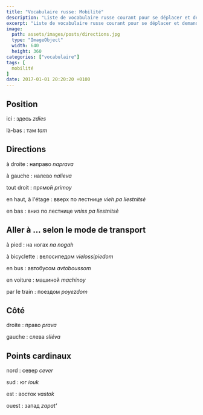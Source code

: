 ```yaml
---
title: "Vocabulaire russe: Mobilité"
description: "Liste de vocabulaire russe courant pour se déplacer et demander sa route."
excerpt: "Liste de vocabulaire russe courant pour se déplacer et demander sa route."
image:
  path: assets/images/posts/directions.jpg
  type: "ImageObject"
  width: 640
  height: 360
categories: ["vocabulaire"]
tags: [
  mobilité
]
date: 2017-01-01 20:20:20 +0100
---
```


## Position

ici
: здесь
*zdies*

là-bas
: там
*tam*


## Directions

à droite
: направо
*naprava*

à gauche
: налево
*nalieva*

tout droit
: прямой
*primoy*

en haut, à l'étage
: вверх по лестнице
*vieh pa liestnitsè*

en bas
: вниз по лестнице
*vniss pa liestnitsè*


## Aller à ... selon le mode de transport

à pied
: на ногах
*na nogah*

à bicyclette
: велосипедом
*vielossipiedom*

en bus
: автобусом
*avtoboussom*

en voiture
: машиной
*machinoy*

par le train
: поездом
*poyezdom*


## Côté

droite
: право
*prava*

gauche
: слева
*sliéva*


## Points cardinaux

nord
: север
*cever*

sud
: юг
*iouk*

est
: восток
*vastok*

ouest
: запад
*zapat'*
